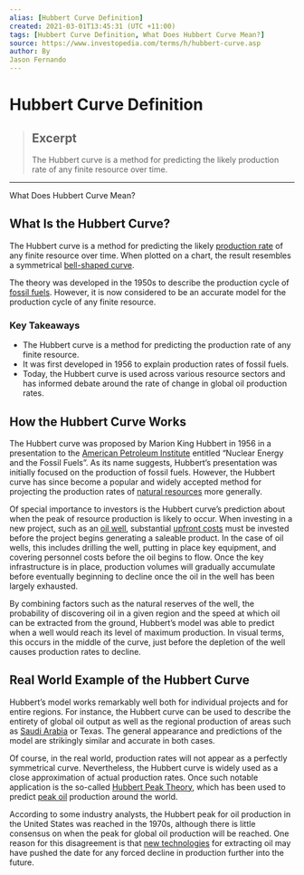 ```yaml
---
alias: [Hubbert Curve Definition]
created: 2021-03-01T13:45:31 (UTC +11:00)
tags: [Hubbert Curve Definition, What Does Hubbert Curve Mean?]
source: https://www.investopedia.com/terms/h/hubbert-curve.asp
author: By
Jason Fernando
---
```


# Hubbert Curve Definition

> ## Excerpt
> The Hubbert curve is a method for predicting the likely production rate of any finite resource over time.

---

What Does Hubbert Curve Mean?
## What Is the Hubbert Curve?

The Hubbert curve is a method for predicting the likely [production rate](https://www.investopedia.com/terms/p/production-rate.asp) of any finite resource over time. When plotted on a chart, the result resembles a symmetrical [bell-shaped curve](https://www.investopedia.com/terms/b/bell-curve.asp).

The theory was developed in the 1950s to describe the production cycle of [fossil fuels](https://www.investopedia.com/terms/n/nonrenewableresource.asp). However, it is now considered to be an accurate model for the production cycle of any finite resource.

### Key Takeaways

-   The Hubbert curve is a method for predicting the production rate of any finite resource.
-   It was first developed in 1956 to explain production rates of fossil fuels.
-   Today, the Hubbert curve is used across various resource sectors and has informed debate around the rate of change in global oil production rates. 

## How the Hubbert Curve Works

The Hubbert curve was proposed by Marion King Hubbert in 1956 in a presentation to the [American Petroleum Institute](https://www.investopedia.com/terms/a/american-petroleum-institute.asp) entitled “Nuclear Energy and the Fossil Fuels”. As its name suggests, Hubbert’s presentation was initially focused on the production of fossil fuels. However, the Hubbert curve has since become a popular and widely accepted method for projecting the production rates of [natural resources](https://www.investopedia.com/articles/basics/12/natural-resource-investing.asp) more generally.

Of special importance to investors is the Hubbert curve’s prediction about when the peak of resource production is likely to occur. When investing in a new project, such as an [oil well](https://www.investopedia.com/investing/oil-gas-industry-overview/), substantial [upfront costs](https://www.investopedia.com/terms/c/capitalexpenditure.asp) must be invested before the project begins generating a saleable product. In the case of oil wells, this includes drilling the well, putting in place key equipment, and covering personnel costs before the oil begins to flow. Once the key infrastructure is in place, production volumes will gradually accumulate before eventually beginning to decline once the oil in the well has been largely exhausted.

By combining factors such as the natural reserves of the well, the probability of discovering oil in a given region and the speed at which oil can be extracted from the ground, Hubbert’s model was able to predict when a well would reach its level of maximum production. In visual terms, this occurs in the middle of the curve, just before the depletion of the well causes production rates to decline.

## Real World Example of the Hubbert Curve

Hubbert’s model works remarkably well both for individual projects and for entire regions. For instance, the Hubbert curve can be used to describe the entirety of global oil output as well as the regional production of areas such as [Saudi Arabia](https://www.investopedia.com/the-risks-surrounding-saudi-aramco-s-ipo-4775623) or Texas. The general appearance and predictions of the model are strikingly similar and accurate in both cases.

Of course, in the real world, production rates will not appear as a perfectly symmetrical curve. Nevertheless, the Hubbert curve is widely used as a close approximation of actual production rates. Once such notable application is the so-called [Hubbert Peak Theory](https://www.investopedia.com/terms/h/hubbert-peak-theory.asp), which has been used to predict [peak oil](https://www.investopedia.com/terms/p/peak_oil.asp) production around the world.

According to some industry analysts, the Hubbert peak for oil production in the United States was reached in the 1970s, although there is little consensus on when the peak for global oil production will be reached. One reason for this disagreement is that [new technologies](https://www.investopedia.com/terms/e/enhanced-oil-recovery.asp) for extracting oil may have pushed the date for any forced decline in production further into the future.
